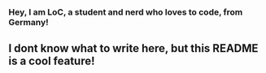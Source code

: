 ### Hey, I am LoC, a student and nerd who loves to code, from Germany!

## I dont know what to write here, but this README is a cool feature!
